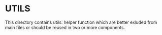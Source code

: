 # UTILS

This directory contains utils: helper function which are better
exluded from main files or should be reused in two or
more components.
